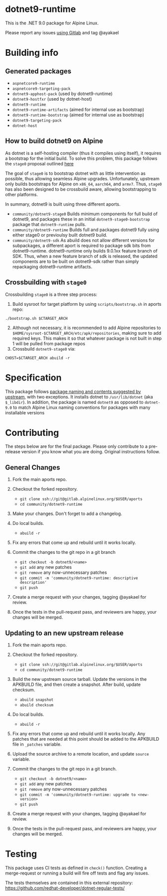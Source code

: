 # dotnet9-runtime

This is the .NET 9.0 package for Alpine Linux.

Please report any issues [using Gitlab](https://gitlab.alpinelinux.org/alpine/aports/-/issues/new) and tag @ayakael

# Building info

## Generated packages
* `aspnetcore9-runtime`
* `aspnetcore9-targeting-pack`
* `dotnet9-apphost-pack` (used by dotnet9-runtime)
* `dotnet9-hostfxr` (used by dotnet-host)
* `dotnet9-runtime`
* `dotnet9-runtime-artifacts` (aimed for internal use as bootstrap)
* `dotnet9-runtime-bootstrap` (aimed for internal use as bootstrap)
* `dotnet9-targeting-pack`
* `dotnet-host`

## How to build dotnet9 on Alpine
As dotnet is a self-hosting compiler (thus it compiles using itself), it
requires a bootstrap for the initial build. To solve this problem, this package
follows the `stage0` proposal outlined [here](https://lists.alpinelinux.org/~alpine/devel/%3C33KG0XO61I4IL.2Z7RTAZ5J3SY6%408pit.net%3E)

The goal of `stage0` is to bootstrap dotnet with as little intervention as
possible, thus allowing seamless Alpine upgrades. Unfortunately, upstream only
builds bootstraps for Alpine on `x86_64`, `aarch64`, and `armv7`. Thus, `stage0`
has also been designed to be crossbuild aware, allowing bootstrapping to other
platforms.

In summary, dotnet9 is built using three different aports.

* `community/dotnet9-stage0`
Builds minimum components for full build of dotnet9, and packages these in an initial 
`dotnet9-stage0-bootstrap` package that `dotnet9-runtime` pulls.
* `community/dotnet9-runtime`
Builds full and packages dotnet9 fully using either stage0 or previoulsy built
dotnet9 build.
* `community/dotnet9-sdk`
As abuild does not allow different versions for subpackages, a different aport
is required to package sdk bits from dotnet9-runtime. dotnet9-runtime only
builds 9.0.1xx feature branch of SDK. Thus, when a new feature branch of sdk is
released, the updated components are to be built on dotnet9-sdk rather than
simply repackaging dotnet9-runtime artifacts.

## Crossbuilding with `stage0`
Crossbuilding `stage0` is a three step process:
1. Build sysroot for target platform by using `scripts/bootstrap.sh` in aports repo:
```
./bootstrap.sh $CTARGET_ARCH
```
2. Although not necessary, it is recommended to add Alpine repositories to
   `$HOME/sysroot-$CTARGET_ARCH/etc/apk/repositories`, making sure to add required
   keys. This makes it so that whatever package is not built in step 1 will
   be pulled from package repos
3. Crossbuild `dotnet9-stage0` via:
```
CHOST=$CTARGET_ARCH abuild -r
```

# Specification

This package follows [package naming and contents suggested by upstream](https://docs.microsoft.com/en-us/dotnet/core/build/distribution-packaging),
with two exceptions. It installs dotnet to `/usr/lib/dotnet` (aka `$_libdir`). 
In addition, the package is named `dotnet9` as opposed to `dotnet-9.0`
to match Alpine Linux naming conventions for packages with many installable versions

# Contributing

The steps below are for the final package. Please only contribute to a
pre-release version if you know what you are doing. Original instructions
follow.

## General Changes

1. Fork the main aports repo.

2. Checkout the forked repository.

    - `git clone ssh://git@gitlab.alpinelinux.org/$USER/aports`
    - `cd community/dotnet9-runtime`

3. Make your changes. Don't forget to add a changelog.

4. Do local builds.

    - `abuild -r`

5. Fix any errors that come up and rebuild until it works locally.

6. Commit the changes to the git repo in a git branch

    - `git checkout -b dotnet9/<name>`
    - `git add` any new patches
    - `git remove` any now-unnecessary patches
    - `git commit -m 'community/dotnet9-runtime: descriptive description'`
    - `git push`

7. Create a merge request with your changes, tagging @ayakael for review.

8. Once the tests in the pull-request pass, and reviewers are happy, your changes
   will be merged.

## Updating to an new upstream release

1. Fork the main aports repo.

2. Checkout the forked repository.

    - `git clone ssh://git@gitlab.alpinelinux.org/$USER/aports`
    - `cd community/dotnet9-runtime`


3. Build the new upstream source tarball. Update the versions in the
   APKBUILD file, and then create a snapshot. After build, update checksum.

    - `abuild snapshot`
    - `abuild checksum`

4. Do local builds.

    - `abuild -r`

5. Fix any errors that come up and rebuild until it works locally. Any
   patches that are needed at this point should be added to the APKBUILD file
   in `_patches` variable.

6. Upload the source archive to a remote location, and update `source` variable.

7. Commit the changes to the git repo in a git branch.

    - `git checkout -b dotnet9/<name>`	
    - `git add` any new patches
    - `git remove` any now-unnecessary patches
    - `git commit -m 'community/dotnet9-runtime: upgrade to <new-version>`
    - `git push`

8. Create a merge request with your changes, tagging @ayakael for review.

9. Once the tests in the pull-request pass, and reviewers are happy, your changes
   will be merged.

# Testing

This package uses CI tests as defined in `check()` function. Creating a
merge-request or running a build will fire off tests and flag any issues.

The tests themselves are contained in this external repository:
https://github.com/redhat-developer/dotnet-regular-tests/
